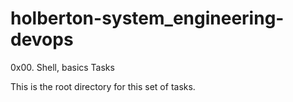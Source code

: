 # holberton-system_engineering-devops
0x00. Shell, basics Tasks

This is the root directory for this set of tasks.